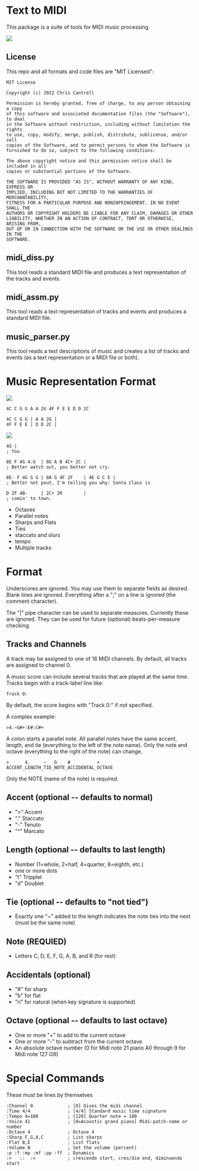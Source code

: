 # Text to MIDI

This package is a suite of tools for MIDI music processing.

![](art/midiTools.jpg)

## License

This repo and all formats and code files are "MIT Licensed":

```
MIT License

Copyright (c) 2022 Chris Cantrell

Permission is hereby granted, free of charge, to any person obtaining a copy
of this software and associated documentation files (the "Software"), to deal
in the Software without restriction, including without limitation the rights
to use, copy, modify, merge, publish, distribute, sublicense, and/or sell
copies of the Software, and to permit persons to whom the Software is
furnished to do so, subject to the following conditions:

The above copyright notice and this permission notice shall be included in all
copies or substantial portions of the Software.

THE SOFTWARE IS PROVIDED "AS IS", WITHOUT WARRANTY OF ANY KIND, EXPRESS OR
IMPLIED, INCLUDING BUT NOT LIMITED TO THE WARRANTIES OF MERCHANTABILITY,
FITNESS FOR A PARTICULAR PURPOSE AND NONINFRINGEMENT. IN NO EVENT SHALL THE
AUTHORS OR COPYRIGHT HOLDERS BE LIABLE FOR ANY CLAIM, DAMAGES OR OTHER
LIABILITY, WHETHER IN AN ACTION OF CONTRACT, TORT OR OTHERWISE, ARISING FROM,
OUT OF OR IN CONNECTION WITH THE SOFTWARE OR THE USE OR OTHER DEALINGS IN THE
SOFTWARE.
```

## midi_diss.py

This tool reads a standard MIDI file and produces a text representation of the tracks and events.

## midi_assm.py

This tool reads a text representation of tracks and events and produces a standard MIDI file.

## music_parser.py

This tool reads a text descriptions of music and creates a list of tracks and events (as a text representation or a MIDI file or both).

# Music Representation Format

![](art/twinkle.jpg)

```
4C C G G A A 2G 4F F E E D D 2C
```

```
4C C G G | A A 2G |
4F F E E | D D 2C |
```

![](art/santaTown.jpg)

```
4G |
; You

8E F 4G 4.G  | 8G A B 4C+ 2C |
; Better watch out, you better not cry.

8E- F 4G G G | 8A G 4F 2F    | 4E G C E | 
; Better not pout, I'm telling you why: Santa Claus is

D 2F 4B-     | 2C+ 2R        |
; comin' to town.
```

  * Octaves
  * Parallel notes
  * Sharps and Flats
  * Ties
  * staccato and slurs
  * tempo
  * Multiple tracks

# Format

Underscores are ignored. You may use them to separate fields as desired. Blank lines are ignored.
Everything after a ";" on a line is ignored (the comment character).

The "|" pipe character can be used to separate measures. Currently these are ignored. They can be
used for future (optional) beats-per-measure checking.

## Tracks and Channels

A track may be assigned to one of 16 MIDI channels. By default, all tracks are assigned to channel 0.

A music score can include several tracks that are played at the same time. Tracks begin with a track-label line like:

```
Track 0:
```

By default, the score begins with "Track 0:" if not specified.

A complex example:

```
>4.~G#+:E#:C#+
```

A colon starts a parallel note. All parallel notes have the same accent, length, and tie (everything to the left of the note name). Only the note and octave (everything to the right of the note) can change.

```
>      4.     ~   G    #          +
ACCENT_LENGTH_TIE_NOTE_ACCIDENTAL_OCTAVE
```

Only the NOTE (name of the note) is required.

## Accent (optional -- defaults to normal)
  * ">" Accent
  * "." Staccato
  * "-" Tenuto
  * "^" Marcato

## Length (optional -- defaults to last length)
  * Number (1=whole, 2=half, 4=quarter, 8=eighth, etc.)
  * one or more dots
  * "t" Tripplet
  * "d" Doublet

## Tie (optional -- defaults to "not tied")
  * Exactly one "~" added to the length indicates the note ties into the next (must be the same note)

## Note (REQUIED)
  * Letters C, D, E, F, G, A, B, and R (for rest)

## Accidentals (optional)
  * "#" for sharp
  * "b" for flat
  * "n" for natural (when key signature is supported)

## Octave (optional -- defaults to last octave)
  * One or more "+" to add to the current octave
  * One or more "-" to subtract from the current octave
  * An absolute octave number (0 for Midi note 21 piano A0 through 9 for Midi note 127 G9)

# Special Commands

These must be lines by themselves

```
:Channel 0             ; [0] Gives the midi channel
:Time 4/4              ; [4/4] Standard music time signature
:Tempo 4=100           ; [120] Quarter note = 100
:Voice 41              ; [0=Acoustic grand piano] Midi-patch-name or number
:Octave 4              ; Octave 4
:Sharp F,G,A,C         ; List sharps
:Flat B,E              ; List flats
:Volume N              ; Set the volume (percent)
:p :f :mp :mf :pp :ff  ; Dynamics
:>   ::  :<            ; crescendo start, cres/dim end, diminuendo start
```
